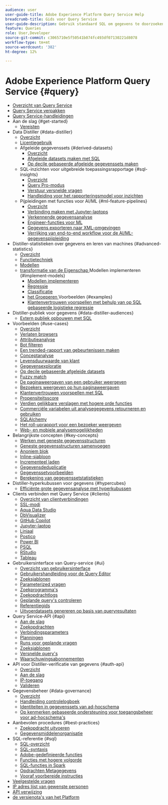 ```yaml
---
audience: user
user-guide-title: Adobe Experience Platform Query Service Help
breadcrumb-title: Gids voor Query Service
user-guide-description: Gebruik standaard SQL om gegevens te doorzoeken binnen de data lake in Experience Platform.
feature: Queries
role: User,Developer
source-git-commit: c3065710e5f50541b074fc493df07130221d8078
workflow-type: tm+mt
source-wordcount: '382'
ht-degree: 12%

---
```



# Adobe Experience Platform Query Service {#query}

- [Overzicht van Query Service](home.md)
- [Query Service verpakken](packaging.md)
- [Query Service-handleidingen](guardrails.md)
- Aan de slag {#get-started}
   - [Vereisten](get-started/prerequisites.md)
- Data Distiller {#data-distiller}
   - [Overzicht](data-distiller/overview.md)
   - [Licentiegebruik](data-distiller/license-usage.md)
   - Afgeleide gegevenssets {#derived-datasets}
      - [Overzicht](data-distiller/derived-datasets/overview.md)
      - [Afgeleide datasets maken met SQL](data-distiller/derived-datasets/create-derived-datasets-with-sql.md)
      - [Op decile gebaseerde afgeleide gegevenssets maken](data-distiller/derived-datasets/decile-based-derived-attributes.md)
   - SQL-inzichten voor uitgebreide toepassingsrapportage {#sql-insights}
      - [Overzicht](data-distiller/sql-insights/overview.md)
      - [Query Pro-modus](data-distiller/sql-insights/query-pro-mode.md)
      - [Verstuur versnelde vragen](data-distiller/sql-insights/send-accelerated-queries.md)
      - [Handleiding voor het rapporteringsmodel voor inzichten](data-distiller/sql-insights/reporting-insights-data-model.md)
   - Pijpleidingen met functies voor AI/ML {#ml-feature-pipelines}
      - [Overzicht](data-distiller/ml-feature-pipelines/overview.md)
      - [Verbinding maken met Jupyter-laptops](data-distiller/ml-feature-pipelines/establish-connection.md)
      - [Verkennende gegevensanalyse](data-distiller/ml-feature-pipelines/exploratory-analysis.md)
      - [Engineer-functies voor ML](data-distiller/ml-feature-pipelines/feature-engineering.md)
      - [Gegevens exporteren naar XML-omgevingen](data-distiller/ml-feature-pipelines/export-data.md)
      - [Verrijking van end-to-end workflow voor de AI/ML-gegevenspijpleiding](data-distiller/ml-feature-pipelines/end-to-end-notebook-workflow.md)
- Distiller-statistieken over gegevens en leren van machines {#advanced-statistics}
   - [Overzicht](advanced-statistics/overview.md)
   - [Functietechniek](advanced-statistics/feature-engineering.md)
   - [Modellen](advanced-statistics/models.md)
   - [ transformatie van de Eigenschap ](advanced-statistics/feature-transformation.md)
Modellen implementeren {#implement-models}
      - [Modellen implementeren](advanced-statistics/implement-models/implement-models.md)
      - [Regressie](advanced-statistics/implement-models/regression.md)
      - [Classificatie](advanced-statistics/implement-models/classification.md)
      - [ het Groeperen ](advanced-statistics/implement-models/clustering.md)
Voorbeelden {#examples}
      - [Klantenvertrouwen voorspellen met behulp van op SQL gebaseerde logistieke regressie](advanced-statistics/examples/predict-customer-churn.md)
- Distiller-publiek voor gegevens {#data-distiller-audiences}
   - [Extern publiek opbouwen met SQL](data-distiller-audiences/overview.md)
- Voorbeelden {#use-cases}
   - [Overzicht](use-cases/overview.md)
   - [Verlaten browsers](use-cases/abandoned-browse.md)
   - [Attributieanalyse](use-cases/attribution-analysis.md)
   - [Bot filteren](use-cases/bot-filtering.md)
   - [Een trended-rapport van gebeurtenissen maken](use-cases/trended-report-of-events.md)
   - [Conceptanalyse](use-cases/consent-analysis.md)
   - [Levensduurwaarde van klant](use-cases/customer-lifetime-value.md)
   - [Gegevensexploratie](./use-cases/data-exploration.md)
   - [Op decile gebaseerde afgeleide datasets](use-cases/deciles-use-case.md)
   - [Fuzzy match](use-cases/fuzzy-match.md)
   - [De paginaweergaven van een gebruiker weergeven](use-cases/list-visitor-sessions.md)
   - [Bezoekers weergeven op hun paginaweergaven](use-cases/visitors-by-number-of-page-views.md)
   - [Klantenvertrouwen voorspellen met SQL](use-cases/predict-customer-churn-stub.md)
   - [Propensiteitsscore](use-cases/propensity-score.md)
   - [Verdien gelijkbare verslagen met hogere orde functies](use-cases/retrieve-similar-records.md)
   - [Commerciële variabelen uit analysegegevens retourneren en gebruiken](use-cases/merchandising-variables.md)
   - [SQLAlchemy](use-cases/sqlalchemy.md)
   - [Het roll-uprapport voor een bezoeker weergeven](use-cases/roll-up-report-of-a-visitor.md)
   - [Web- en mobiele analysemogelijkheden](use-cases/analytics-insights.md)
- Belangrijkste concepten {#key-concepts}
   - [Werken met geneste gegevensstructuren](key-concepts/nested-data-structures.md)
   - [Geneste gegevensstructuren samenvoegen](key-concepts/flatten-nested-data.md)
   - [Anoniem blok](key-concepts/anonymous-block.md)
   - [Inline-sjabloon](key-concepts/inline-templates.md)
   - [Incrementeel laden](key-concepts/incremental-load.md)
   - [Gegevensdeduplicatie](key-concepts/deduplication.md)
   - [Gegevenssetvoorbeelden](key-concepts/dataset-samples.md)
   - [Berekening van gegevenssetstatistieken](key-concepts/dataset-statistics.md)
- Distiller-hyperkubussen voor gegevens {#hypercubes}
   - [Efficiënte grote gegevensanalyse met hyperkubussen](hypercubes/overview.md)
- Clients verbinden met Query Service {#clients}
   - [Overzicht van clientverbindingen](clients/overview.md)
   - [SSL-modi](./clients/ssl-modes.md)
   - [Aqua Data Studio](clients/aqua-data-studio.md)
   - [DbVisualizer](./clients/dbvisulaizer.md)
   - [GitHub Copilot](./clients/github-copilot.md)
   - [Jupyter-laptop](clients//jupyter-notebook.md)
   - [Liniaal](clients/looker.md)
   - [Postico](clients/postico.md)
   - [Power BI](clients/power-bi.md)
   - [PSQL](clients/psql.md)
   - [RStudio](clients/rstudio.md)
   - [Tableau](clients/tableau.md)
- Gebruikersinterface van Query-service {#ui}
   - [Overzicht van gebruikersinterface](ui/overview.md)
   - [Gebruikershandleiding voor de Query Editor](ui/user-guide.md)
   - [Zoeksjablonen](ui/query-templates.md)
   - [Parameterized vragen](ui/parameterized-queries.md)
   - [Zoekprogramma&#39;s](ui/query-schedules.md)
   - [Zoekopdrachtlogs](ui/query-logs.md)
   - [Geplande query&#39;s controleren](ui/monitor-queries.md)
   - [Referentiegids](ui/credentials.md)
   - [Uitvoerdatasets genereren op basis van queryresultaten](ui/create-datasets.md)
- Query Service-API {#api}
   - [Aan de slag](api/getting-started.md)
   - [Zoekopdrachten](api/queries.md)
   - [Verbindingsparameters](api/connection-parameters.md)
   - [Planningen](api/scheduled-queries.md)
   - [Runs voor geplande vragen](api/runs-scheduled-queries.md)
   - [Zoeksjablonen](api/query-templates.md)
   - [Versnelde query&#39;s](api/accelerated-queries.md)
   - [Waarschuwingsabonnementen](api/alert-subscriptions.md)
- API voor Distiller-verificatie van gegevens {#auth-api}
   - [Overzicht](auth-api/overview.md)
   - [Aan de slag](auth-api/getting-started.md)
   - [IP-toegang](auth-api/ip-access.md)
   - [Valideren](auth-api/validate.md)
- Gegevensbeheer {#data-governance}
   - [Overzicht](data-governance/overview.md)
   - [Handleiding controlelogboek](data-governance/audit-log-guide.md)
   - [Identiteiten in gegevenssets van ad-hocschema](data-governance/ad-hoc-schema-identities.md)
   - [Op kenmerken gebaseerde ondersteuning voor toegangsbeheer voor ad-hocschema&#39;s](./data-governance/ad-hoc-schema-labels.md)
- Aanbevolen procedures {#best-practices}
   - [Zoekopdracht uitvoeren](best-practices/writing-queries.md)
   - [Gegevensmiddelenorganisatie](./best-practices/organize-data-assets.md)
- SQL-referentie {#sql}
   - [SQL-overzicht](sql/overview.md)
   - [SQL-syntaxis](sql/syntax.md)
   - [Adobe-gedefinieerde functies](sql/adobe-defined-functions.md)
   - [Functies met hogere volgorde](sql/higher-order-functions.md)
   - [SQL-functies in Spark](sql/spark-sql-functions.md)
   - [Opdrachten Metagegevens](sql/metadata.md)
   - [Vooraf voorbereide instructies](sql/prepared-statements.md)
- [Veelgestelde vragen](troubleshooting-guide.md)
- [IP adres lijst van gewenste personen](ip-address-allowlist.md)
- [ API verwijzing ](https://www.adobe.io/experience-platform-apis/references/query-service/)
- [ de versienota&#39;s van het Platform ](https://experienceleague.adobe.com/en/docs/experience-platform/release-notes/latest)
